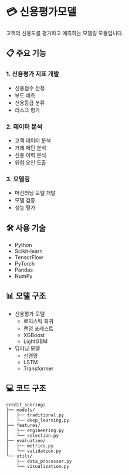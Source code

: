# 💳 신용평가모델

고객의 신용도를 평가하고 예측하는 모델링 모듈입니다.

## 📋 주요 기능

### 1. 신용평가 지표 개발
- 신용점수 산정
- 부도 예측
- 신용등급 분류
- 리스크 평가

### 2. 데이터 분석
- 고객 데이터 분석
- 거래 패턴 분석
- 신용 이력 분석
- 위험 요인 도출

### 3. 모델링
- 머신러닝 모델 개발
- 모델 검증
- 성능 평가

## 🛠️ 사용 기술
- Python
- Scikit-learn
- TensorFlow
- PyTorch
- Pandas
- NumPy

## 📊 모델 구조
- 신용평가 모델
  - 로지스틱 회귀
  - 랜덤 포레스트
  - XGBoost
  - LightGBM
- 딥러닝 모델
  - 신경망
  - LSTM
  - Transformer

## 💻 코드 구조
```
credit_scoring/
├── models/
│   ├── traditional.py
│   └── deep_learning.py
├── features/
│   ├── engineering.py
│   └── selection.py
├── evaluation/
│   ├── metrics.py
│   └── validation.py
└── utils/
    ├── data_processor.py
    └── visualization.py
```

